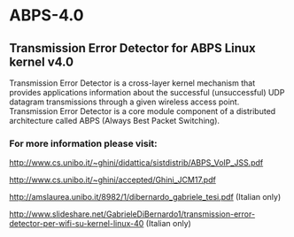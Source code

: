# ABPS-4.0
## Transmission Error Detector for ABPS Linux kernel v4.0

Transmission Error Detector is a cross-layer kernel mechanism that provides applications information about the successful (unsuccessful) UDP datagram transmissions through a given wireless access point.
Transmission Error Detector is a core module component of a distributed architecture called ABPS (Always Best Packet Switching).




### For more information please visit:

http://www.cs.unibo.it/~ghini/didattica/sistdistrib/ABPS_VoIP_JSS.pdf

http://www.cs.unibo.it/~ghini/accepted/Ghini_JCM17.pdf

http://amslaurea.unibo.it/8982/1/dibernardo_gabriele_tesi.pdf (Italian only)

http://www.slideshare.net/GabrieleDiBernardo1/transmission-error-detector-per-wifi-su-kernel-linux-40 (Italian only)

